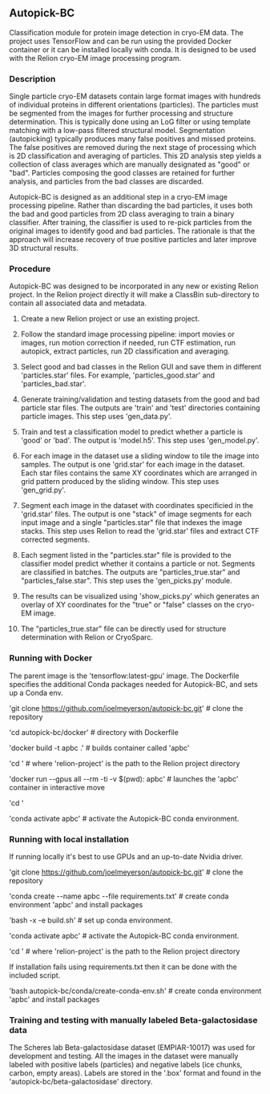## Autopick-BC

Classification module for protein image detection in cryo-EM data. The project uses TensorFlow and can be run using the provided Docker container or it can be installed locally with conda. It is designed to be used with the Relion cryo-EM image processing program. 

### Description

Single particle cryo-EM datasets contain large format images with hundreds of individual proteins in different orientations (particles). The particles must be segmented from the images for further processing and structure determination. This is typically done using an LoG filter or using template matching with a low-pass filtered structural model. Segmentation (autopicking) typically produces many false positives and missed proteins. The false positives are removed during the next stage of processing which is 2D classification and averaging of particles. This 2D analysis step yields a collection of class averages which are manually designated as "good" or "bad". Particles composing the good classes are retained for further analysis, and particles from the bad classes are discarded.

Autopick-BC is designed as an additional step in a cryo-EM image processing pipeline. Rather than discarding the bad particles, it uses both the bad and good particles from 2D class averaging to train a binary classifier. After training, the classifier is used to re-pick particles from the original images to identify good and bad particles. The rationale is that the approach will increase recovery of true positive particles and later improve 3D structural results.

### Procedure

Autopick-BC was designed to be incorporated in any new or existing Relion project. In the Relion project directly it will make a ClassBin sub-directory to contain all associated data and metadata.

1. Create a new Relion project or use an existing project.

2. Follow the standard image processing pipeline: import movies or images, run motion correction if needed, run CTF estimation, run autopick, extract particles, run 2D classification and averaging.

3. Select good and bad classes in the Relion GUI and save them in different 'particles.star' files. For example, 'particles_good.star' and 'particles_bad.star'. 

4. Generate training/validation and testing datasets from the good and bad particle star files. The outputs are 'train' and 'test' directories containing particle images. This step uses 'gen_data.py'.

5. Train and test a classification model to predict whether a particle is 'good' or 'bad'. The output is 'model.h5'. This step uses 'gen_model.py'.

6. For each image in the dataset use a sliding window to tile the image into samples. The output is one 'grid.star' for each image in the dataset. Each star files contains the same XY coordinates which are arranged in grid pattern produced by the sliding window. This step uses 'gen_grid.py'.

7. Segment each image in the dataset with coordinates specificied in the 'grid.star' files. The output is one "stack" of image segments for each input image and a single "particles.star" file that indexes the image stacks. This step uses Relion to read the 'grid.star' files and extract CTF corrected segments.

8. Each segment listed in the "particles.star" file is provided to the classifier model predict whether it contains a particle or not. Segments are classified in batches. The outputs are "particles_true.star" and "particles_false.star". This step uses the 'gen_picks.py' module.

9. The results can be visualized using 'show_picks.py' which generates an overlay of XY coordinates for the "true" or "false" classes on the cryo-EM image.

10. The "particles_true.star" file can be directly used for structure determination with Relion or CryoSparc.

### Running with Docker

The parent image is the 'tensorflow:latest-gpu' image. The Dockerfile specifies the additional Conda packages needed for Autopick-BC, and sets up a Conda env.

'git clone https://github.com/joelmeyerson/autopick-bc.git' # clone the repository

'cd autopick-bc/docker' # directory with Dockerfile 

'docker build -t apbc .' # builds container called 'apbc'

'cd <relion-project>' # where 'relion-project' is the path to the Relion project directory

'docker run --gpus all --rm -ti -v $(pwd):<relion-project> apbc' # launches the 'apbc' container in interactive move

'cd <relion-project>'

'conda activate apbc' # activate the Autopick-BC conda environment.

### Running with local installation

If running locally it's best to use GPUs and an up-to-date Nvidia driver.

'git clone https://github.com/joelmeyerson/autopick-bc.git' # clone the repository

'conda create --name apbc --file requirements.txt' # create conda environment 'apbc' and install packages

'bash -x -e build.sh' # set up conda environment.

'conda activate apbc' # activate the Autopick-BC conda environment.

'cd <relion-project>' # where 'relion-project' is the path to the Relion project directory

If installation fails using requirements.txt then it can be done with the included script.

'bash autopick-bc/conda/create-conda-env.sh' # create conda environment 'apbc' and install packages

### Training and testing with manually labeled Beta-galactosidase data

The Scheres lab Beta-galactosidase dataset (EMPIAR-10017) was used for development and testing. All the images in the dataset were manually labeled with positive labels (particles) and negative labels (ice chunks, carbon, empty areas). Labels are stored in the '.box' format and found in the 'autopick-bc/beta-galactosidase' directory.